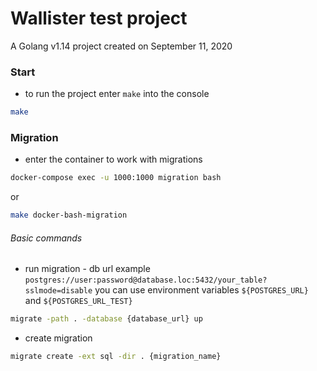 Wallister test project
=
A Golang v1.14 project created on September 11, 2020

### Start

- to run the project enter `make` into the console
```bash
make
```

### Migration
- enter the container to work with migrations
```bash
docker-compose exec -u 1000:1000 migration bash
```
or
```bash
make docker-bash-migration
```

###### Basic commands
- run migration - db url example 
`postgres://user:password@database.loc:5432/your_table?sslmode=disable` 
you can use environment variables `${POSTGRES_URL}` and `${POSTGRES_URL_TEST}`
```bash
migrate -path . -database {database_url} up
```
- create migration
```bash
migrate create -ext sql -dir . {migration_name}
```